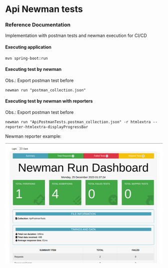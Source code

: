# Api Newman tests

### Reference Documentation
Implementation with postman tests and newman execution for CI/CD

#### Executing application
```
mvn spring-boot:run
```

#### Executing test by newman
Obs.: Export postman test before
```
newman run "postman_collection.json"
```

#### Executing test by newman with reporters
Obs.: Export postman test before
```
newman run "ApiPostmanTests.postman_collection.json" -r htmlextra --reporter-htmlextra-displayProgressBar 
```

Newman reporter example:

![Newman reporter](newman-results.png)
